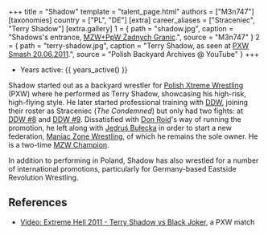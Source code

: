 +++
title = "Shadow"
template = "talent_page.html"
authors = ["M3n747"]
[taxonomies]
country = ["PL", "DE"]
[extra]
career_aliases = ["Straceniec", "Terry Shadow"]
[extra.gallery]
1 = { path = "shadow.jpg", caption = "Shadows's entrance, [MZW+PpW Żadnych Granic](@/e/ppw/2023-09-23-ppw_mzw-zadnych-granic.md).", source = "M3n747" }
2 = { path = "terry-shadow.jpg", caption = "Terry Shadow, as seen at [PXW Smash 20.06.2011](@/e/pxw/2011-06-20-pxw-smash.md).", source = "Polish Backyard Archives @ YouTube" }
+++

* Years active: {{ years_active() }}

Shadow started out as a backyard wrestler for [Polish Xtreme Wrestling](@/o/pxw.md) (PXW) where he performed as Terry Shadow, showcasing his high-risk, high-flying style. 
He later started professional training with [DDW](@/o/ddw.md), joining their roster as Straceniec (_The Condemned_) but only had two fights: at [DDW #8](@/e/ddw/2013-08-17-ddw-8.md) and [DDW #9](@/e/ddw/2013-10-25-ddw-9.md).
Dissatisfied with [Don Roid](@/w/don-roid.md)'s way of running the promotion, he left along with [Jędruś Bułecka](@/w/jedrus-bulecka.md) in order to start a new federation, [Maniac Zone Wrestling](@/o/mzw.md), of which he remains the sole owner. He is a two-time [MZW Champion](@/c/mzw-tag-team-championship.md).

In addition to performing in Poland, Shadow has also wrestled for a number of international promotions, particularly for Germany-based Eastside Revolution Wrestling.

## References
* [Video: Extreme Hell 2011 - Terry Shadow vs Black Joker](https://www.youtube.com/watch?v=5uRpO2Viqlk), a PXW match

